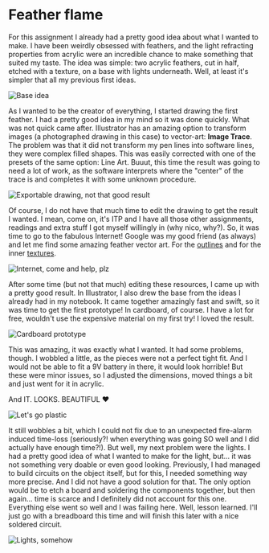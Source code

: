 # Feather flame

For this assignment I already had a pretty good idea about what I wanted to make. I have been weirdly obsessed with feathers, and the light refracting properties from acrylic were an incredible chance to make something that suited my taste. The idea was simple: two acrylic feathers, cut in half, etched with a texture, on a base with lights underneath. Well, at least it's simpler that all my previous first ideas.

![Base idea](fab0301_idea.jpg)

As I wanted to be the creator of everything, I started drawing the first feather. I had a pretty good idea in my mind so it was done quickly. What was not quick came after. Illustrator has an amazing option to transform images (a photographed drawing in this case) to vector-art: **Image Trace**. The problem was that it did not transform my pen lines into software lines, they were complex filled shapes. This was easily corrected with one of the presets of the same option: Line Art. Buuut, this time the result was going to need a lot of work, as the software interprets where the "center" of the trace is and completes it with some unknown procedure.

![Exportable drawing, not that good result](fab0302_draw.gif)

Of course, I do not have that much time to edit the drawing to get the result I wanted. I mean, come on, it's ITP and I have all those other assignments, readings and extra stuff I got myself willingly in (why nico, why?). So, it was time to go to the fabulous Internet! Google was my good friend (as always) and let me find some amazing feather vector art. For the [outlines](https://www.vecteezy.com/vector-art/144940-gray-pattern-with-feathers) and for the inner [textures](https://www.vecteezy.com/vector-art/145720-free-vintage-feathers-vectors).

![Internet, come and help, plz](fab0303_inet.gif)

After some time (but not that much) editing these resources, I came up with a pretty good result. In Illustrator, I also drew the base from the ideas I already had in my notebook. It came together amazingly fast and swift, so it was time to get the first prototype! In cardboard, of course. I have a lot for free, wouldn't use the expensive material on my first try! I loved the result.

![Cardboard prototype](fab0304_cardboard.gif)

This was amazing, it was exactly what I wanted. It had some problems, though. I wobbled a little, as the pieces were not a perfect tight fit. And I would not be able to fit a 9V battery in there, it would look horrible! But these were minor issues, so I adjusted the dimensions, moved things a bit and just went for it in acrylic.

And IT. LOOKS. BEAUTIFUL ❤️

![Let's go plastic](fab0305_acr.gif)

It still wobbles a bit, which I could not fix due to an unexpected fire-alarm induced time-loss (seriously?! when everything was going SO well and I did actually have enough time?!). But well, my next problem were the lights. I had a pretty good idea of what I wanted to make for the light, but... it was not something very doable or even good looking. Previously, I had managed to build circuits on the object itself, but for this, I needed something way more precise. And I did not have a good solution for that. The only option would be to etch a board and soldering the components together, but then again... time is scarce and I definitely did not account for this one. Everything else went so well and I was failing here. Well, lesson learned. I'll just go with a breadboard this time and will finish this later with a nice soldered circuit.

![Lights, somehow](fab0306_notfinal.jpg)
